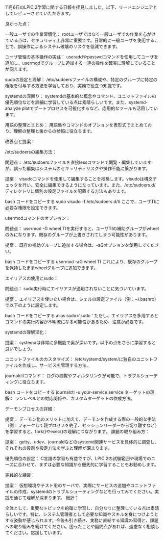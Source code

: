 11月6日のLPIC 2学習に関する日報を拝見しました。以下、リードエンジニアとしてレビューさせていただきます。

良かった点：

一般ユーザでの作業習慣化： rootユーザではなく一般ユーザでの作業を心がけている点は、セキュリティ上非常に重要です。日常的に一般ユーザを使用することで、誤操作によるシステム破壊のリスクを低減できます。

ユーザ管理の基本操作の実践： useraddやpasswdコマンドを使用してユーザを追加し、usermodでグループに追加する一連の操作を確実に理解していることが伺えます。

sudoの設定と理解： /etc/sudoersファイルの構成や、特定のグループに特定の権限を付与する方法を学習しており、実務で役立つ知識です。

systemdの深掘り： systemdの基本的な概念やコマンド、ユニットファイルの優先順位などを詳細に学習している点は素晴らしいです。また、systemd-analyze plotでブートプロセスを可視化するなど、応用的なツールも活用しています。

用語の整理とまとめ： 用語集やコマンドのオプションを表形式でまとめており、理解の整理と後からの参照に役立ちます。

改善点と提案：

/etc/sudoersの編集方法：

問題点： /etc/sudoersファイルを直接lessコマンドで閲覧・編集していますが、誤った編集はシステムのセキュリティリスクや操作不能に繋がります。

提案： visudoコマンドを使用して編集することを推奨します。visudoは構文チェックを行い、安全に編集できるようになっています。また、/etc/sudoers.d/ディレクトリに個別の設定ファイルを配置する方法もあります。

bash
コードをコピーする
sudo visudo -f /etc/sudoers.d/ti
ここで、ユーザTIに必要な権限を設定できます。

usermodコマンドのオプション：

問題点： usermod -G wheel TIを実行すると、ユーザTIの補助グループがwheelのみになります。既存のグループが上書きされてしまう可能性があります。

提案： 既存の補助グループに追加する場合は、-aGオプションを使用してください。

bash
コードをコピーする
usermod -aG wheel TI
これにより、既存のグループを保持したままwheelグループに追加できます。

エイリアスの使用とsudo：

問題点： sudo実行時にエイリアスが適用されないことに気づいています。

提案： エイリアスを使いたい場合は、シェルの設定ファイル（例：~/.bashrc）で以下のように設定します。

bash
コードをコピーする
alias sudo='sudo '
ただし、エイリアスを多用するとコマンドの実行内容が不明瞭になる可能性があるため、注意が必要です。

systemdの理解深化：

提案： systemdは非常に多機能で奥が深いです。以下の点をさらに学習すると良いでしょう。

ユニットファイルのカスタマイズ： /etc/systemd/system/に独自のユニットファイルを作成し、サービスを管理する方法。

journalctlコマンド： ログの閲覧やフィルタリングが可能で、トラブルシューティングに役立ちます。

bash
コードをコピーする
journalctl -u your-service.service
ターゲットの理解： ランレベルとの対応関係や、カスタムターゲットの作成方法。

デーモンプロセスの詳細：

提案： デーモン化のメリットに加えて、デーモンを作成する際の一般的な手法（例：フォークして親プロセスを終了、セッションリーダーから切り離すなど）を学習すると、fork()やexec()の理解につながります。
課題の取り組み方：

提案： getty、udev、journaldなどのsystemd関連サービスを具体的に調査し、それぞれの役割や設定方法を学ぶと理解が深まります。

優先順位の設定： C言語の学習も有益ですが、LPIC 2の試験範囲や現場でのニーズに合わせて、まずは必要な知識から優先的に学習することをお勧めします。

実践的な練習：

提案： 仮想環境やテスト用のサーバで、実際にサービスの追加やユニットファイルの作成、systemdのトラブルシューティングなどを行ってみてください。実践を通じて理解が深まります。
総評：

全体として、重要なトピックを的確に学習し、自分なりに整理している点は素晴らしいです。特に、システム管理者として必要な知識やスキルを身につけようとする姿勢が感じられます。今後も引き続き、実務に直結する知識の習得と、課題への取り組みを続けてください。困ったことや疑問点があれば、遠慮なく相談してください。応援しています。